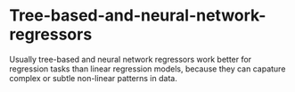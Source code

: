# Tree-based-and-neural-network-regressors
Usually tree-based and neural network regressors work better for regression tasks than linear regression models, because they can capature complex or subtle non-linear patterns in data.
